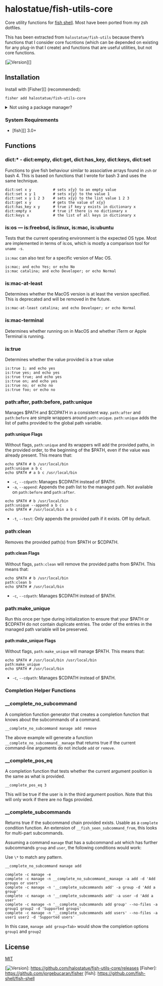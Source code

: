 # halostatue/fish-utils-core

Core utility functions for [fish shell][]. Most have been ported from my zsh
dotfiles.

This has been extracted from `halostatue/fish-utils` because there’s
functions that I consider core fucntions (which can be depended on existing
for any plug-in that I create) and functions that are useful utilities,
but not core functions.

[![Version][]][]

## Installation

Install with [Fisher][] (recommended):

```fish
fisher add halostatue/fish-utils-core
```

<details>
<summary>Not using a package manager?</summary>

---

Copy `functions/*.fish` to your fish configuration directory preserving the
directory structure.

</details>

### System Requirements

- [fish][] 3.0+

## Functions

### dict:\* - dict:empty, dict:get, dict:has_key, dict:keys, dict:set

Functions to give fish behaviour similar to associative arrays found in `zsh`
or bash 4. This is based on functions that I wrote for bash 3 and uses the
same technique.

```fish
dict:set x y          # sets x{y} to an empty value
dict:set x y 1        # sets x{y} to the value 1
dict:set x y 1 2 3    # sets x{y} to the list value 1 2 3
dict:get x y          # gets the value of x{y}
dict:has_key x y      # true if key y exists in dictionary x
dict:empty x          # true if there is no dictionary x
dict:keys x           # the list of all keys in dictionary x
```

### is:os — is:freebsd, is:linux, is:mac, is:ubuntu

Tests that the current operating environment is the expected OS type. Most
are implemented in terms of is:os, which is mostly a comparison tool for
`uname -s`.

`is:mac` can also test for a specific version of Mac OS.

```fish
is:mac; and echo Yes; or echo No
is:mac catalina; and echo Developer; or echo Normal
```

### is:mac-at-least

Determines whether the MacOS version is at least the version specified. This
is deprecated and will be removed in the future.

```fish
is:mac-at-least catalina; and echo Developer; or echo Normal
```

### is:mac-terminal

Determines whether running on in MacOS and whether iTerm or Apple Terminal is
running.

### is:true

Determines whether the value provided is a true value

```fish
is:true 1; and echo yes
is:true yes; and echo yes
is:true true; and echo yes
is:true on; and echo yes
is:true no; or echo no
is:true foo; or echo no
```

### path:after, path:before, path:unique

Manages $PATH and $CDPATH in a consistent way. `path:after` and `path:before`
are simple wrappers around `path:unique`. `path:unique` adds the list of
paths provided to the global path variable.

#### path:unique Flags

Without flags, `path:unique` and its wrappers will add the provided paths, in
the provided order, to the beginning of the \$PATH, even if the value was
already present. This means that:

```fish
echo $PATH # b /usr/local/bin
path:unique a b c
echo $PATH # a b c /usr/local/bin
```

- `-c`, `--cdpath`: Manages $CDPATH instead of $PATH.
- `-a`, `--append`: Appends the path list to the managed path. Not available
  on `path:before` and `path:after`.

```fish
echo $PATH # b /usr/local/bin
path:unique --append a b c
echo $PATH # /usr/local/bin a b c
```

- `-t`, `--test`: Only appends the provided path if it exists. Off by default.

### path:clean

Removes the provided path(s) from $PATH or $CDPATH.

#### path:clean Flags

Without flags, `path:clean` will remove the provided paths from \$PATH. This
means that:

```fish
echo $PATH # b /usr/local/bin
path:clean b
echo $PATH # /usr/local/bin
```

- `-c`, `--cdpath`: Manages $CDPATH instead of $PATH.

### path:make_unique

Run this once per type during initialization to ensure that your $PATH or
$CDPATH do not contain duplicate entries. The order of the entries in the
managed path variable will be preserved.

#### path:make_unique Flags

Without flags, `path:make_unique` will manage \$PATH. This means that:

```fish
echo $PATH # /usr/local/bin /usr/local/bin
path:make_unique
echo $PATH # /usr/local/bin
```

- `-c`, `--cdpath`: Manages $CDPATH instead of $PATH.

### Completion Helper Functions

### __complete_no_subcommand

A completion function generator that creates a completion function that knows
about the subcommands of a command.

```fish
__complete_no_subcommand manage add remove
```

The above example will generate a function `__complete_no_subcommand__manage`
that returns true if the current command-line arguments do not include `add`
or `remove`.

### __complete_pos_eq

A completion function that tests whether the current argument position is the
same as what is provided.

```fish
__complete_pos_eq 3
```

This will be true if the user is in the third argument position. Note that
this will only work if there are no flags provided.

### __complete_subcommands

Returns true if the subcommand chain provided exists. Usable as a `complete`
condition function. An extension of `__fish_seen_subcommand_from`, this looks
for multi-part subcommands.

Assuming a command `manage` that has a subcommand `add` which has further
subcommands `group` and `user`, the following conditions would work:

Use `\*` to match any pattern.

```fish
__complete_no_subcommand manage add

complete -c manage -e
complete -c manage -n __complete_no_subcommand__manage -a add -d 'Add groups or users'
complete -c manage -n '__complete_subcommands add' -a group -d 'Add a group'
complete -c manage -n '__complete_subcommands add' -a user -d 'Add a user'
complete -c manage -n '__complete_subcommands add group' --no-files -a group1 group2 -d 'Supported groups'
complete -c manage -n '__complete_subcommands add users' --no-files -a user1 user2 -d 'Supported users'
```

In this case, `manage add group<Tab>` would show the completion options `group1` and `group2`

## License

[MIT](LICENCE.md)

[fish shell]: https://fishshell.com 'friendly interactive shell'
[version]: https://img.shields.io/github/tag/halostatue/fish-utils-core.svg?label=Version

[![Version][]]: https://github.com/halostatue/fish-utils-core/releases
[Fisher]: https://github.com/jorgebucaran/fisher
[fish]: https://github.com/fish-shell/fish-shell
